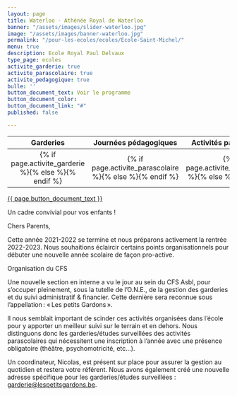 ```yaml
---
layout: page
title: Waterloo - Athénée Royal de Waterloo
banner: "/assets/images/slider-waterloo.jpg"
image: "/assets/images/banner-waterloo.jpg"
permalink: "/pour-les-ecoles/ecoles/Ecole-Saint-Michel/"
menu: true
description: Ecole Royal Paul Delvaux
type_page: ecoles
activite_garderie: true
activite_parascolaire: true
activite_pedagogique: true
bulle: ''
button_document_text: Voir le programme
button_document_color: 
button_document_link: "#"
published: false

---
```

<table class="table table-striped mt-4 mb-4">
  <thead>
    <tr>
      <th scope="col" style="width:33%"><center>Garderies</center></th>
      <th scope="col" style="width:33%"><center>Journées pédagogiques</center></th>
      <th scope="col" style="width:33%"><center>Activités parascolaires</center></th>
    </tr>
  </thead>
  <tbody>
    <tr>
        <td><center>{% if page.activite_garderie %}<i class="fa fa-check-circle-o text-success fa-2x"></i>{% else %}<i class="fa fa-times-circle-o text-danger fa-2x"></i>{% endif %}</center></td>
        <td><center>{% if page.activite_parascolaire %}<i class="fa fa-check-circle-o text-success fa-2x"></i>{% else %}<i class="fa fa-times-circle-o text-danger fa-2x"></i>{% endif %}</center></td>
        <td><center>{% if page.activite_pedagogique %}<i class="fa fa-check-circle-o text-success fa-2x"></i>{% else %}<i class="fa fa-times-circle-o text-danger fa-2x"></i>{% endif %}</center></td>
    </tr>
  </tbody>
</table>

<div class="d-flex justify-content-center mb-3">
	<a href="{{ page.button_document_link}}" class="btn btn-info-filled" target="_blank">{{  page.button_document_text }}</a>
</div>

Un cadre convivial pour vos enfants !

Chers Parents, 

Cette année 2021-2022 se termine et nous préparons activement la rentrée 2022-2023. 
Nous souhaitions éclaircir certains points organisationnels pour débuter une nouvelle année scolaire de façon pro-active. 

Organisation du CFS

Une nouvelle section en interne a vu le jour au sein du CFS Asbl, pour s’occuper pleinement, 
sous la tutelle de l’O.N.E., de la gestion des garderies et du suivi administratif & financier. 
Cette dernière sera reconnue sous l’appellation : « Les petits Gardons ». 

Il nous semblait important de scinder ces activités organisées dans l’école pour y apporter 
un meilleur suivi sur le terrain et en dehors. Nous distinguons donc les garderies/études surveillées des activités parascolaires qui nécessitent une inscription à l’année avec une présence obligatoire (théâtre, psychomotricité, etc...). 

Un coordinateur, Nicolas, est présent sur place pour assurer la gestion au quotidien et restera votre référent. Nous avons également créé une nouvelle adresse spécifique pour les garderies/études surveillées : garderie@lespetitsgardons.be.